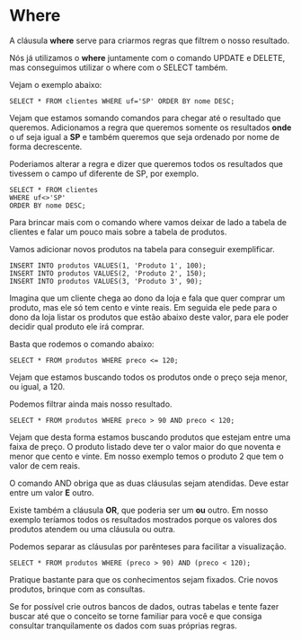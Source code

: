 # Where

A cláusula **where** serve para criarmos regras que filtrem o nosso resultado.

Nós já utilizamos o **where** juntamente com o comando UPDATE e DELETE, mas conseguimos utilizar o where com o SELECT também.

Vejam o exemplo abaixo:

```
SELECT * FROM clientes WHERE uf='SP' ORDER BY nome DESC;
```

Vejam que estamos somando comandos para chegar até o resultado que queremos. Adicionamos a regra que queremos somente os resultados **onde** o uf seja igual a **SP** e também queremos que seja ordenado por nome de forma decrescente.

Poderiamos alterar a regra e dizer que queremos todos os resultados que tivessem o campo uf diferente de SP, por exemplo.

```
SELECT * FROM clientes
WHERE uf<>'SP' 
ORDER BY nome DESC;
```

Para brincar mais com o comando where vamos deixar de lado a tabela de clientes e falar um pouco mais sobre a tabela de produtos.

Vamos adicionar novos produtos na tabela para conseguir exemplificar.

```
INSERT INTO produtos VALUES(1, 'Produto 1', 100);
INSERT INTO produtos VALUES(2, 'Produto 2', 150);
INSERT INTO produtos VALUES(3, 'Produto 3', 90);
```

Imagina que um cliente chega ao dono da loja e fala que quer comprar um produto, mas ele só tem cento e vinte reais. Em seguida ele pede para o dono da loja listar os produtos que estão abaixo deste valor, para ele poder decidir qual produto ele irá comprar.

Basta que rodemos o comando abaixo:

```
SELECT * FROM produtos WHERE preco <= 120;
```

Vejam que estamos buscando todos os produtos onde o preço seja menor, ou igual, a 120.

Podemos filtrar ainda mais nosso resultado.

```
SELECT * FROM produtos WHERE preco > 90 AND preco < 120;
```

Vejam que desta forma estamos buscando produtos que estejam entre uma faixa de preço. O produto listado deve ter o valor maior do que noventa e menor que cento e vinte. Em nosso exemplo temos o produto 2 que tem o valor de cem reais.

O comando AND obriga que as duas cláusulas sejam atendidas. Deve estar entre um valor **E** outro.

Existe também a cláusula **OR**, que poderia ser um **ou** outro. Em nosso exemplo teríamos todos os resultados mostrados porque os valores dos produtos atendem ou uma cláusula ou outra.

Podemos separar as cláusulas por parênteses para facilitar a visualização.

```
SELECT * FROM produtos WHERE (preco > 90) AND (preco < 120);
```

Pratique bastante para que os conhecimentos sejam fixados. Crie novos produtos, brinque com as consultas.

Se for possível crie outros bancos de dados, outras tabelas e tente fazer buscar até que o conceito se torne familiar para você e que consiga consultar tranquilamente os dados com suas próprias regras.